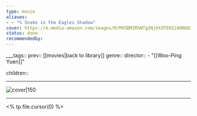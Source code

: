 ```yaml
---
type: movie
aliases:
- - "% Snake in the Eagles Shadow"
cover: https://m.media-amazon.com/images/M/MV5BM2RhNTg3NjUtOTE0Zi00NGQ3LTgzM2UtMWEyMjAyNzg2Yzk4XkEyXkFqcGc@._V1_SX300.jpg
status: done
recommendedby:
---
```

___tags:: prev:: [[movies|back to library]]
genre::
director:: - "[[Woo-Ping Yuen]]"
  
children::
___
![cover|150](https://m.media-amazon.com/images/M/MV5BM2RhNTg3NjUtOTE0Zi00NGQ3LTgzM2UtMWEyMjAyNzg2Yzk4XkEyXkFqcGc@._V1_SX300.jpg)
___
<% tp.file.cursor(0) %>
